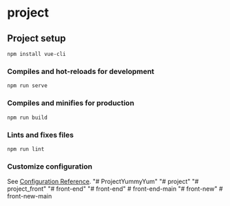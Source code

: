 # project

## Project setup
```
npm install vue-cli
```

### Compiles and hot-reloads for development
```
npm run serve
```

### Compiles and minifies for production
```
npm run build
```

### Lints and fixes files
```
npm run lint
```

### Customize configuration
See [Configuration Reference](https://cli.vuejs.org/config/).
"# ProjectYummyYum" 
"# project" 
"# project_front" 
"# front-end" 
"# front-end" 
#   f r o n t - e n d - m a i n  
 "# front-new" 
#   f r o n t - n e w - m a i n  
 